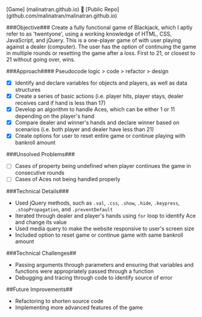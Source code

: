 [Game] (malinatran.github.io)  :rocket:  [Public Repo] (github.com/malinatran/malinatran.github.io)

###Objective###
Create a fully functional game of Blackjack, which I aptly refer to as 'twentyone', using a working knowledge of HTML, CSS, JavaScript, and jQuery.
This is a one-player game of with user playing against a dealer (computer). The user has the option of continuing the game in multiple rounds or resetting the game after a loss. First to 21, or closest to 21 without going over, wins.

###Approach####
Pseudocode logic > code > refactor > design
- [x] Identify and declare variables for objects and players, as well as data structures 
- [x] Create a series of basic actions (i.e. player hits, player stays, dealer receives card if hand is less than 17)
- [x] Develop an algorithm to handle Aces, which can be either 1 or 11 depending on the player's hand
- [x] Compare dealer and winner's hands and declare winner based on scenarios (i.e. both player and dealer have less than 21)
- [x] Create options for user to reset entire game or continue playing with bankroll amount

###Unsolved Problems###
- [ ] Cases of property being undefined when player continues the game in consecutive rounds
- [ ] Cases of Aces not being handled properly

###Technical Details###
* Used jQuery methods, such as `.val`, `.css`, `.show`, `.hide`, `.keypress`, `.stopPropagation`, and `.preventDefault`
* Iterated through dealer and player's hands using `for` loop to identify Ace and change its value 
* Used media query to make the website responsive to user's screen size
* Included option to reset game or continue game with same bankroll amount

###Technical Challenges##
* Passing arguments through parameters and ensuring that variables and functions were appropriately passed through a function
* Debugging and tracing through code to identify source of error

##Future Improvements##
* Refactoring to shorten source code
* Implementing more advanced features of the game
